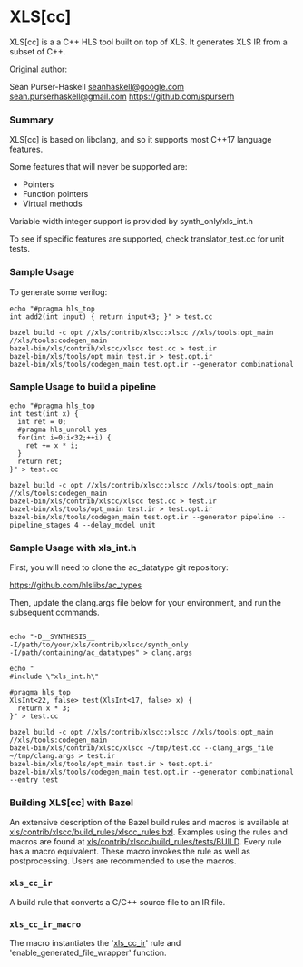 # XLS[cc]

XLS[cc] is a a C++ HLS tool built on top of XLS. It generates XLS IR from a
subset of C++.

Original author:

Sean Purser-Haskell
seanhaskell@google.com  sean.purserhaskell@gmail.com
https://github.com/spurserh

### Summary ###

XLS[cc] is based on libclang, and so it supports most C++17 language features.

Some features that will never be supported are:
  - Pointers
  - Function pointers
  - Virtual methods

Variable width integer support is provided by synth_only/xls_int.h

To see if specific features are supported, check translator_test.cc for
unit tests.


### Sample Usage ###

To generate some verilog:

```console
echo "#pragma hls_top
int add2(int input) { return input+3; }" > test.cc

bazel build -c opt //xls/contrib/xlscc:xlscc //xls/tools:opt_main //xls/tools:codegen_main
bazel-bin/xls/contrib/xlscc/xlscc test.cc > test.ir
bazel-bin/xls/tools/opt_main test.ir > test.opt.ir
bazel-bin/xls/tools/codegen_main test.opt.ir --generator combinational
```

### Sample Usage to build a pipeline ###

```console
echo "#pragma hls_top
int test(int x) {
  int ret = 0;
  #pragma hls_unroll yes
  for(int i=0;i<32;++i) {
    ret += x * i;
  }
  return ret;
}" > test.cc

bazel build -c opt //xls/contrib/xlscc:xlscc //xls/tools:opt_main //xls/tools:codegen_main
bazel-bin/xls/contrib/xlscc/xlscc test.cc > test.ir
bazel-bin/xls/tools/opt_main test.ir > test.opt.ir
bazel-bin/xls/tools/codegen_main test.opt.ir --generator pipeline --pipeline_stages 4 --delay_model unit
```

### Sample Usage with xls_int.h ###

First, you will need to clone the ac_datatype git repository:

https://github.com/hlslibs/ac_types

Then, update the clang.args file below for your environment, and run the
subsequent commands.

```console

echo "-D__SYNTHESIS__
-I/path/to/your/xls/contrib/xlscc/synth_only
-I/path/containing/ac_datatypes" > clang.args

echo "
#include \"xls_int.h\"

#pragma hls_top
XlsInt<22, false> test(XlsInt<17, false> x) {
  return x * 3;
}" > test.cc

bazel build -c opt //xls/contrib/xlscc:xlscc //xls/tools:opt_main //xls/tools:codegen_main
bazel-bin/xls/contrib/xlscc/xlscc ~/tmp/test.cc --clang_args_file ~/tmp/clang.args > test.ir
bazel-bin/xls/tools/opt_main test.ir > test.opt.ir
bazel-bin/xls/tools/codegen_main test.opt.ir --generator combinational --entry test
```

### Building XLS[cc] with Bazel ###
An extensive description of the Bazel build rules and macros is available at
[xls/contrib/xlscc/build_rules/xlscc_rules.bzl](https://github.com/google/xls/tree/main/xls/contrib/xlscc/build_rules/xlscc_rules.bzl).
Examples using the rules and macros are found at
[xls/contrib/xlscc/build_rules/tests/BUILD](https://github.com/google/xls/tree/main/xls/contrib/xlscc/build_rules/tests/BUILD).
Every rule has a macro equivalent. These macro invokes the rule as well as
postprocessing. Users are recommended to use the macros.

### `xls_cc_ir`<a id="xls_cc_ir"></a>

A build rule that converts a C/C++ source file to an IR file.

### `xls_cc_ir_macro`

The macro instantiates the '[xls_cc_ir](#xls_cc_ir)' rule and
'enable_generated_file_wrapper' function.

